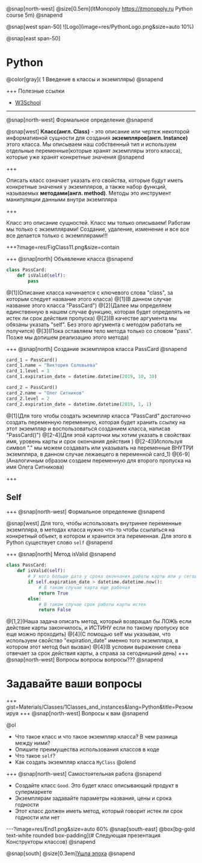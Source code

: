 @snap[north-west]
@size[0.5em](ItMonopoly https://itmonopoly.ru Python course 5m)
@snapend

@snap[west span-50]
![Logo](image=res/PythonLogo.png&size=auto 10%)

@snap[east span-50]
# Python
@color[gray]( 1 Введение в классы и экземпляры)
@snapend

+++
Полезные ссылки
- [W3School](https://www.w3schools.com/python/python_classes.asp)
---
@snap[north-west]
Формальное определение
@snapend

@snap[west]
__Класс(англ. Class)__ - это описание или чертеж некоторой информативной сущности для создания __экземпляров(англ. Instance)__ этого класса. Мы описываем наш собственный тип и используем отдельные переменные(которые хранят экземпляры этого класса), которые уже хранят конкретные значения
@snapend

+++

Описать класс означает указать его свойства, которые будут иметь конкретные значения у экземпляров, а также набор функций, называемых __методами(англ. method)__. Методы это инструмент манипуляции данными внутри экземпляра

+++

Класс это описание сущностей. Класс мы только описываем! Работам мы только с экземплярами! Создание, удаление, изменение и все все все делается только с экземплярами!!!

+++?image=res/FigClass11.png&size=contain

+++
@snap[north]
Объявление класса
@snapend

```Python
class PassCard:
	def isValid(self):
		pass
```
@[1](Описание класса начинается с ключевого слова "class", за которым следует название этого класса)
@[1](В данном случае название этого класса "PassCard")
@[2](Далее мы определяем единственную в нашем случае функцию, которая будет определять не истек ли срок действия пропуска)
@[2](В качестве аргумента мы обязаны указать "self". Без этого аргумента с методом работать не получится)
@[3](Пока оставляем тело метода только со словом "pass". Позже мы допишем реализацию этого метода)

+++
@snap[north]
Создание экземпляров класса PassCard
@snapend

```Python
card_1 = PassCard()
card_1.name = "Виктория Соловьева"
card_1.level = 1
card_1.expiration_date = datetime.datetime(2019, 10, 30)

card_2 = PassCard()
card_2.name = "Олег Ситников"
card_2.level = 2
card_2.expiration_date = datetime.datetime(2019, 1, 1)
```
@[1](Для того чтобы создать экземпляр класса "PassCard" достаточно создать переменную переменную, которая будет хранить ссылку на этот экземпляр и воспользоваться созданием класса, написав "PassCard()")
@[2-4](Для этой карточки мы хотим указать в свойствах имя, уровень карты и срок окончания действия )
@[2-4](Используя символ "." мы можем создавать или указывать на переменные ВНУТРИ экземпляра, в данном случае лежаещего в переменной card_1)
@[6-9](Аналогичным образом создаем переменную для второго пропуска на имя Олега Ситникова)

+++
## Self

+++
@snap[north-west]
Формальное определение
@snapend

@snap[west]
Для того, чтобы использовать внутринее переменные экземпляра, в методах класса нужно что-то чтобы ссылаться на конкретный объект, в котором и хранится эта переменная. Для этого в Python существует слово `self`
@snapend

+++
@snap[north]
Метод isValid
@snapend

```Python
class PassCard:
	def isValid(self):
		# У кого больше дата у срока окончания работы карты или у сегодня?
		if self.expiration_date > datetime.datetime.now():
			# В таком случае карта еще рабочая
			return True
		else:
			# В таком случае срок работы карты истек
			return False
```
@[1,2](Наша задача описать метод, который возвращал бы ЛОЖЬ если действие карты закончилось, и ИСТИНУ если по такому пропуску все еще можно проходить)
@[4](С помощью self мы указывам, что используем свойство "expiration_date" именно того экземпляра, в котором этот метод был вызван)
@[4](В условии выражение слева отвечает за срок действия карты, а справа за сегоднишний день)
+++
@snap[north-west]
Вопросы вопросы вопросы???
@snapend

# Задавайте ваши вопросы

+++
gist=Materials/Classes/1Classes_and_instances&lang=Python&title=Резюмируя
+++
@snap[north-west]
Вопросы к вам
@snapend

@ol
- Что такое класс и что такое экземпляр класса? В чем разница между ними?
- Опишите преимущества использования классов в коде
- Что такое `self`?
- Как создать экземпляр класса `MyClass`
@olend

+++
@snap[north-west]
Самостоятельная работа
@snapend

- Создайте класс `Good`. Это будет класс описывающий продукт в супермаркете
- Экземплярам задавайте параметры названия, цены и срока годности
- Этот класс должен иметь метод, который говорит истек ли срок годности или нет

---?image=res/End1.png&size=auto 60%
@snap[south-east]
@box[bg-gold text-white rounded box-padding](# Следующая презентация Конструкторы классов)
@snapend

@snap[south]
@size[0.3em][Ушла эпоха](https://meduza.io/video/2019/04/16/posledstviya-pozhara-v-sobore-parizhskoy-bogomateri-video)
@snapend